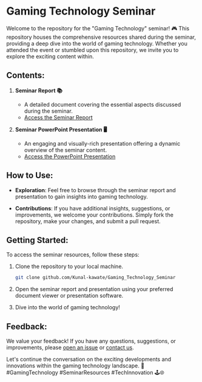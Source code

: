 # Gaming Technology Seminar

Welcome to the repository for the "Gaming Technology" seminar! 🎮 This repository houses the comprehensive resources shared during the seminar, providing a deep dive into the world of gaming technology. Whether you attended the event or stumbled upon this repository, we invite you to explore the exciting content within.

## Contents:

1. **Seminar Report 📚**
   - A detailed document covering the essential aspects discussed during the seminar.
   - [Access the Seminar Report](https://github.com/Kunal-kawate/Gaming_Technology_Seminar/blob/main/Seminar_Report_T190244341.pdf)

2. **Seminar PowerPoint Presentation 🖥️**
   - An engaging and visually-rich presentation offering a dynamic overview of the seminar content.
   - [Access the PowerPoint Presentation](https://github.com/Kunal-kawate/Gaming_Technology_Seminar/blob/main/Seminar_PPT_T190244341.pptx)

## How to Use:

- **Exploration**: Feel free to browse through the seminar report and presentation to gain insights into gaming technology.

- **Contributions**: If you have additional insights, suggestions, or improvements, we welcome your contributions. Simply fork the repository, make your changes, and submit a pull request.

## Getting Started:

To access the seminar resources, follow these steps:

1. Clone the repository to your local machine.
   ```bash
   git clone github.com/Kunal-kawate/Gaming_Technology_Seminar
   ```

2. Open the seminar report and presentation using your preferred document viewer or presentation software.

3. Dive into the world of gaming technology!

## Feedback:

We value your feedback! If you have any questions, suggestions, or improvements, please [open an issue](https://bento.me/kunyathing) or [contact us](https://bento.me/kunyathing).

Let's continue the conversation on the exciting developments and innovations within the gaming technology landscape. 🚀 #GamingTechnology #SeminarResources #TechInnovation 🕹️🌐
